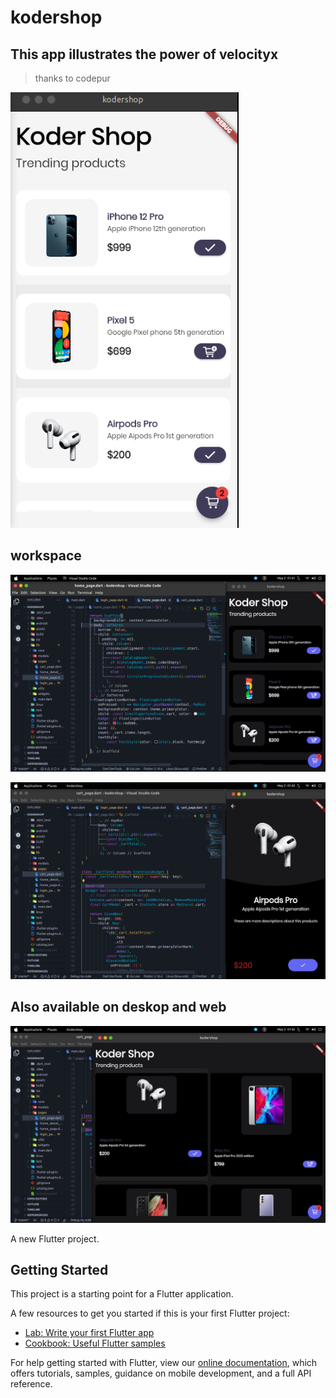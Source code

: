 # kodershop

## This app illustrates the power of velocityx

> thanks to codepur

![screenshot2](./showcase/screenshot2.png "kodershop")

## workspace

![screenshot5](./showcase/screenshot5.png "kodershop darkmode")

![screenshot4](./showcase/screenshot4.png "kodershop darkmode")

## Also available on deskop and web

![screenshot3](./showcase/screenshot3.png "kodershop")

A new Flutter project.

## Getting Started

This project is a starting point for a Flutter application.

A few resources to get you started if this is your first Flutter project:

- [Lab: Write your first Flutter app](https://flutter.dev/docs/get-started/codelab)
- [Cookbook: Useful Flutter samples](https://flutter.dev/docs/cookbook)

For help getting started with Flutter, view our
[online documentation](https://flutter.dev/docs), which offers tutorials,
samples, guidance on mobile development, and a full API reference.
